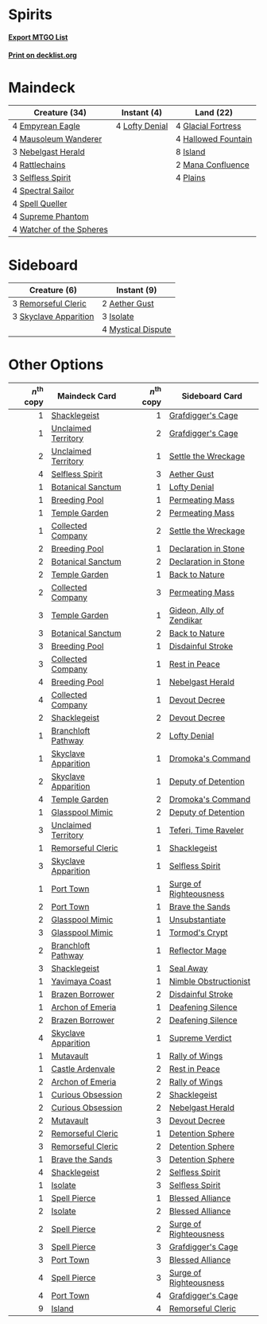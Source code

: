 # Spirits

#### [Export MTGO List](../collection/Spirits/Spirits.txt)
#### [Print on decklist.org](http://decklist.org/?deckmain=4%09Empyrean%20Eagle%0A4%09Glacial%20Fortress%0A4%09Hallowed%20Fountain%0A8%09Island%0A4%09Lofty%20Denial%0A2%09Mana%20Confluence%0A4%09Mausoleum%20Wanderer%0A3%09Nebelgast%20Herald%0A4%09Plains%0A4%09Rattlechains%0A3%09Selfless%20Spirit%0A4%09Spectral%20Sailor%0A4%09Spell%20Queller%0A4%09Supreme%20Phantom%0A4%09Watcher%20of%20the%20Spheres&deckside=2%09Aether%20Gust%0A3%09Isolate%0A4%09Mystical%20Dispute%0A3%09Remorseful%20Cleric%0A3%09Skyclave%20Apparition)
# Maindeck

|                                           Creature (34)                                           |                                       Instant (4)                                       |                                          Land (22)                                          |
|---------------------------------------------------------------------------------------------------|-----------------------------------------------------------------------------------------|---------------------------------------------------------------------------------------------|
|4 [Empyrean Eagle](http://gatherer.wizards.com/Pages/Card/Details.aspx?multiverseid=466962)        |4 [Lofty Denial](http://gatherer.wizards.com/Pages/Card/Details.aspx?multiverseid=485379)|4 [Glacial Fortress](http://gatherer.wizards.com/Pages/Card/Details.aspx?multiverseid=190562)|
|4 [Mausoleum Wanderer](http://gatherer.wizards.com/Pages/Card/Details.aspx?multiverseid=414364)    |                                                                                         |4 [Hallowed Fountain](http://gatherer.wizards.com/Pages/Card/Details.aspx?multiverseid=97071)|
|3 [Nebelgast Herald](http://gatherer.wizards.com/Pages/Card/Details.aspx?multiverseid=414366)      |                                                                                         |8 [Island](http://gatherer.wizards.com/Pages/Card/Details.aspx?multiverseid=439857)          |
|4 [Rattlechains](http://gatherer.wizards.com/Pages/Card/Details.aspx?multiverseid=409824)          |                                                                                         |2 [Mana Confluence](http://gatherer.wizards.com/Pages/Card/Details.aspx?multiverseid=409573) |
|3 [Selfless Spirit](http://gatherer.wizards.com/Pages/Card/Details.aspx?multiverseid=414332)       |                                                                                         |4 [Plains](http://gatherer.wizards.com/Pages/Card/Details.aspx?multiverseid=439856)          |
|4 [Spectral Sailor](http://gatherer.wizards.com/Pages/Card/Details.aspx?multiverseid=466830)       |                                                                                         |                                                                                             |
|4 [Spell Queller](http://gatherer.wizards.com/Pages/Card/Details.aspx?multiverseid=414494)         |                                                                                         |                                                                                             |
|4 [Supreme Phantom](http://gatherer.wizards.com/Pages/Card/Details.aspx?multiverseid=447212)       |                                                                                         |                                                                                             |
|4 [Watcher of the Spheres](http://gatherer.wizards.com/Pages/Card/Details.aspx?multiverseid=485550)|                                                                                         |                                                                                             |


# Sideboard

|                                          Creature (6)                                          |                                         Instant (9)                                         |
|------------------------------------------------------------------------------------------------|---------------------------------------------------------------------------------------------|
|3 [Remorseful Cleric](http://gatherer.wizards.com/Pages/Card/Details.aspx?multiverseid=447169)  |2 [Aether Gust](http://gatherer.wizards.com/Pages/Card/Details.aspx?multiverseid=466796)     |
|3 [Skyclave Apparition](http://gatherer.wizards.com/Pages/Card/Details.aspx?multiverseid=495603)|3 [Isolate](http://gatherer.wizards.com/Pages/Card/Details.aspx?multiverseid=447153)         |
|                                                                                                |4 [Mystical Dispute](http://gatherer.wizards.com/Pages/Card/Details.aspx?multiverseid=473020)|


# Other Options

|*n*<sup>th</sup> copy|                                        Maindeck Card                                         |*n*<sup>th</sup> copy|                                          Sideboard Card                                           |
|--------------------:|----------------------------------------------------------------------------------------------|--------------------:|---------------------------------------------------------------------------------------------------|
|                    1|[Shacklegeist](http://gatherer.wizards.com/Pages/Card/Details.aspx?multiverseid=488252)       |                    1|[Grafdigger's Cage](http://gatherer.wizards.com/Pages/Card/Details.aspx?multiverseid=278452)       |
|                    1|[Unclaimed Territory](http://gatherer.wizards.com/Pages/Card/Details.aspx?multiverseid=435419)|                    2|[Grafdigger's Cage](http://gatherer.wizards.com/Pages/Card/Details.aspx?multiverseid=278452)       |
|                    2|[Unclaimed Territory](http://gatherer.wizards.com/Pages/Card/Details.aspx?multiverseid=435419)|                    1|[Settle the Wreckage](http://gatherer.wizards.com/Pages/Card/Details.aspx?multiverseid=435186)     |
|                    4|[Selfless Spirit](http://gatherer.wizards.com/Pages/Card/Details.aspx?multiverseid=414332)    |                    3|[Aether Gust](http://gatherer.wizards.com/Pages/Card/Details.aspx?multiverseid=466796)             |
|                    1|[Botanical Sanctum](http://gatherer.wizards.com/Pages/Card/Details.aspx?multiverseid=417817)  |                    1|[Lofty Denial](http://gatherer.wizards.com/Pages/Card/Details.aspx?multiverseid=485379)            |
|                    1|[Breeding Pool](http://gatherer.wizards.com/Pages/Card/Details.aspx?multiverseid=97088)       |                    1|[Permeating Mass](http://gatherer.wizards.com/Pages/Card/Details.aspx?multiverseid=414467)         |
|                    1|[Temple Garden](http://gatherer.wizards.com/Pages/Card/Details.aspx?multiverseid=405112)      |                    2|[Permeating Mass](http://gatherer.wizards.com/Pages/Card/Details.aspx?multiverseid=414467)         |
|                    1|[Collected Company](http://gatherer.wizards.com/Pages/Card/Details.aspx?multiverseid=394519)  |                    2|[Settle the Wreckage](http://gatherer.wizards.com/Pages/Card/Details.aspx?multiverseid=435186)     |
|                    2|[Breeding Pool](http://gatherer.wizards.com/Pages/Card/Details.aspx?multiverseid=97088)       |                    1|[Declaration in Stone](http://gatherer.wizards.com/Pages/Card/Details.aspx?multiverseid=409750)    |
|                    2|[Botanical Sanctum](http://gatherer.wizards.com/Pages/Card/Details.aspx?multiverseid=417817)  |                    2|[Declaration in Stone](http://gatherer.wizards.com/Pages/Card/Details.aspx?multiverseid=409750)    |
|                    2|[Temple Garden](http://gatherer.wizards.com/Pages/Card/Details.aspx?multiverseid=405112)      |                    1|[Back to Nature](http://gatherer.wizards.com/Pages/Card/Details.aspx?multiverseid=208284)          |
|                    2|[Collected Company](http://gatherer.wizards.com/Pages/Card/Details.aspx?multiverseid=394519)  |                    3|[Permeating Mass](http://gatherer.wizards.com/Pages/Card/Details.aspx?multiverseid=414467)         |
|                    3|[Temple Garden](http://gatherer.wizards.com/Pages/Card/Details.aspx?multiverseid=405112)      |                    1|[Gideon, Ally of Zendikar](http://gatherer.wizards.com/Pages/Card/Details.aspx?multiverseid=401897)|
|                    3|[Botanical Sanctum](http://gatherer.wizards.com/Pages/Card/Details.aspx?multiverseid=417817)  |                    2|[Back to Nature](http://gatherer.wizards.com/Pages/Card/Details.aspx?multiverseid=208284)          |
|                    3|[Breeding Pool](http://gatherer.wizards.com/Pages/Card/Details.aspx?multiverseid=97088)       |                    1|[Disdainful Stroke](http://gatherer.wizards.com/Pages/Card/Details.aspx?multiverseid=420705)       |
|                    3|[Collected Company](http://gatherer.wizards.com/Pages/Card/Details.aspx?multiverseid=394519)  |                    1|[Rest in Peace](http://gatherer.wizards.com/Pages/Card/Details.aspx?multiverseid=442021)           |
|                    4|[Breeding Pool](http://gatherer.wizards.com/Pages/Card/Details.aspx?multiverseid=97088)       |                    1|[Nebelgast Herald](http://gatherer.wizards.com/Pages/Card/Details.aspx?multiverseid=414366)        |
|                    4|[Collected Company](http://gatherer.wizards.com/Pages/Card/Details.aspx?multiverseid=394519)  |                    1|[Devout Decree](http://gatherer.wizards.com/Pages/Card/Details.aspx?multiverseid=466767)           |
|                    2|[Shacklegeist](http://gatherer.wizards.com/Pages/Card/Details.aspx?multiverseid=488252)       |                    2|[Devout Decree](http://gatherer.wizards.com/Pages/Card/Details.aspx?multiverseid=466767)           |
|                    1|[Branchloft Pathway](http://gatherer.wizards.com/Pages/Card/Details.aspx?multiverseid=491909) |                    2|[Lofty Denial](http://gatherer.wizards.com/Pages/Card/Details.aspx?multiverseid=485379)            |
|                    1|[Skyclave Apparition](http://gatherer.wizards.com/Pages/Card/Details.aspx?multiverseid=495603)|                    1|[Dromoka's Command](http://gatherer.wizards.com/Pages/Card/Details.aspx?multiverseid=394558)       |
|                    2|[Skyclave Apparition](http://gatherer.wizards.com/Pages/Card/Details.aspx?multiverseid=495603)|                    1|[Deputy of Detention](http://gatherer.wizards.com/Pages/Card/Details.aspx?multiverseid=457309)     |
|                    4|[Temple Garden](http://gatherer.wizards.com/Pages/Card/Details.aspx?multiverseid=405112)      |                    2|[Dromoka's Command](http://gatherer.wizards.com/Pages/Card/Details.aspx?multiverseid=394558)       |
|                    1|[Glasspool Mimic](http://gatherer.wizards.com/Pages/Card/Details.aspx?multiverseid=491688)    |                    2|[Deputy of Detention](http://gatherer.wizards.com/Pages/Card/Details.aspx?multiverseid=457309)     |
|                    3|[Unclaimed Territory](http://gatherer.wizards.com/Pages/Card/Details.aspx?multiverseid=435419)|                    1|[Teferi, Time Raveler](http://gatherer.wizards.com/Pages/Card/Details.aspx?multiverseid=461148)    |
|                    1|[Remorseful Cleric](http://gatherer.wizards.com/Pages/Card/Details.aspx?multiverseid=447169)  |                    1|[Shacklegeist](http://gatherer.wizards.com/Pages/Card/Details.aspx?multiverseid=488252)            |
|                    3|[Skyclave Apparition](http://gatherer.wizards.com/Pages/Card/Details.aspx?multiverseid=495603)|                    1|[Selfless Spirit](http://gatherer.wizards.com/Pages/Card/Details.aspx?multiverseid=414332)         |
|                    1|[Port Town](http://gatherer.wizards.com/Pages/Card/Details.aspx?multiverseid=410046)          |                    1|[Surge of Righteousness](http://gatherer.wizards.com/Pages/Card/Details.aspx?multiverseid=394720)  |
|                    2|[Port Town](http://gatherer.wizards.com/Pages/Card/Details.aspx?multiverseid=410046)          |                    1|[Brave the Sands](http://gatherer.wizards.com/Pages/Card/Details.aspx?multiverseid=420677)         |
|                    2|[Glasspool Mimic](http://gatherer.wizards.com/Pages/Card/Details.aspx?multiverseid=491688)    |                    1|[Unsubstantiate](http://gatherer.wizards.com/Pages/Card/Details.aspx?multiverseid=414374)          |
|                    3|[Glasspool Mimic](http://gatherer.wizards.com/Pages/Card/Details.aspx?multiverseid=491688)    |                    1|[Tormod's Crypt](http://gatherer.wizards.com/Pages/Card/Details.aspx?multiverseid=389723)          |
|                    2|[Branchloft Pathway](http://gatherer.wizards.com/Pages/Card/Details.aspx?multiverseid=491909) |                    1|[Reflector Mage](http://gatherer.wizards.com/Pages/Card/Details.aspx?multiverseid=407667)          |
|                    3|[Shacklegeist](http://gatherer.wizards.com/Pages/Card/Details.aspx?multiverseid=488252)       |                    1|[Seal Away](http://gatherer.wizards.com/Pages/Card/Details.aspx?multiverseid=442919)               |
|                    1|[Yavimaya Coast](http://gatherer.wizards.com/Pages/Card/Details.aspx?multiverseid=129810)     |                    1|[Nimble Obstructionist](http://gatherer.wizards.com/Pages/Card/Details.aspx?multiverseid=430729)   |
|                    1|[Brazen Borrower](http://gatherer.wizards.com/Pages/Card/Details.aspx?multiverseid=473001)    |                    2|[Disdainful Stroke](http://gatherer.wizards.com/Pages/Card/Details.aspx?multiverseid=420705)       |
|                    1|[Archon of Emeria](http://gatherer.wizards.com/Pages/Card/Details.aspx?multiverseid=495594)   |                    1|[Deafening Silence](http://gatherer.wizards.com/Pages/Card/Details.aspx?multiverseid=472972)       |
|                    2|[Brazen Borrower](http://gatherer.wizards.com/Pages/Card/Details.aspx?multiverseid=473001)    |                    2|[Deafening Silence](http://gatherer.wizards.com/Pages/Card/Details.aspx?multiverseid=472972)       |
|                    4|[Skyclave Apparition](http://gatherer.wizards.com/Pages/Card/Details.aspx?multiverseid=495603)|                    1|[Supreme Verdict](http://gatherer.wizards.com/Pages/Card/Details.aspx?multiverseid=438776)         |
|                    1|[Mutavault](http://gatherer.wizards.com/Pages/Card/Details.aspx?multiverseid=370733)          |                    1|[Rally of Wings](http://gatherer.wizards.com/Pages/Card/Details.aspx?multiverseid=460954)          |
|                    1|[Castle Ardenvale](http://gatherer.wizards.com/Pages/Card/Details.aspx?multiverseid=473200)   |                    2|[Rest in Peace](http://gatherer.wizards.com/Pages/Card/Details.aspx?multiverseid=442021)           |
|                    2|[Archon of Emeria](http://gatherer.wizards.com/Pages/Card/Details.aspx?multiverseid=495594)   |                    2|[Rally of Wings](http://gatherer.wizards.com/Pages/Card/Details.aspx?multiverseid=460954)          |
|                    1|[Curious Obsession](http://gatherer.wizards.com/Pages/Card/Details.aspx?multiverseid=439692)  |                    2|[Shacklegeist](http://gatherer.wizards.com/Pages/Card/Details.aspx?multiverseid=488252)            |
|                    2|[Curious Obsession](http://gatherer.wizards.com/Pages/Card/Details.aspx?multiverseid=439692)  |                    2|[Nebelgast Herald](http://gatherer.wizards.com/Pages/Card/Details.aspx?multiverseid=414366)        |
|                    2|[Mutavault](http://gatherer.wizards.com/Pages/Card/Details.aspx?multiverseid=370733)          |                    3|[Devout Decree](http://gatherer.wizards.com/Pages/Card/Details.aspx?multiverseid=466767)           |
|                    2|[Remorseful Cleric](http://gatherer.wizards.com/Pages/Card/Details.aspx?multiverseid=447169)  |                    1|[Detention Sphere](http://gatherer.wizards.com/Pages/Card/Details.aspx?multiverseid=460139)        |
|                    3|[Remorseful Cleric](http://gatherer.wizards.com/Pages/Card/Details.aspx?multiverseid=447169)  |                    2|[Detention Sphere](http://gatherer.wizards.com/Pages/Card/Details.aspx?multiverseid=460139)        |
|                    1|[Brave the Sands](http://gatherer.wizards.com/Pages/Card/Details.aspx?multiverseid=420677)    |                    3|[Detention Sphere](http://gatherer.wizards.com/Pages/Card/Details.aspx?multiverseid=460139)        |
|                    4|[Shacklegeist](http://gatherer.wizards.com/Pages/Card/Details.aspx?multiverseid=488252)       |                    2|[Selfless Spirit](http://gatherer.wizards.com/Pages/Card/Details.aspx?multiverseid=414332)         |
|                    1|[Isolate](http://gatherer.wizards.com/Pages/Card/Details.aspx?multiverseid=447153)            |                    3|[Selfless Spirit](http://gatherer.wizards.com/Pages/Card/Details.aspx?multiverseid=414332)         |
|                    1|[Spell Pierce](http://gatherer.wizards.com/Pages/Card/Details.aspx?multiverseid=425876)       |                    1|[Blessed Alliance](http://gatherer.wizards.com/Pages/Card/Details.aspx?multiverseid=414302)        |
|                    2|[Isolate](http://gatherer.wizards.com/Pages/Card/Details.aspx?multiverseid=447153)            |                    2|[Blessed Alliance](http://gatherer.wizards.com/Pages/Card/Details.aspx?multiverseid=414302)        |
|                    2|[Spell Pierce](http://gatherer.wizards.com/Pages/Card/Details.aspx?multiverseid=425876)       |                    2|[Surge of Righteousness](http://gatherer.wizards.com/Pages/Card/Details.aspx?multiverseid=394720)  |
|                    3|[Spell Pierce](http://gatherer.wizards.com/Pages/Card/Details.aspx?multiverseid=425876)       |                    3|[Grafdigger's Cage](http://gatherer.wizards.com/Pages/Card/Details.aspx?multiverseid=278452)       |
|                    3|[Port Town](http://gatherer.wizards.com/Pages/Card/Details.aspx?multiverseid=410046)          |                    3|[Blessed Alliance](http://gatherer.wizards.com/Pages/Card/Details.aspx?multiverseid=414302)        |
|                    4|[Spell Pierce](http://gatherer.wizards.com/Pages/Card/Details.aspx?multiverseid=425876)       |                    3|[Surge of Righteousness](http://gatherer.wizards.com/Pages/Card/Details.aspx?multiverseid=394720)  |
|                    4|[Port Town](http://gatherer.wizards.com/Pages/Card/Details.aspx?multiverseid=410046)          |                    4|[Grafdigger's Cage](http://gatherer.wizards.com/Pages/Card/Details.aspx?multiverseid=278452)       |
|                    9|[Island](http://gatherer.wizards.com/Pages/Card/Details.aspx?multiverseid=439857)             |                    4|[Remorseful Cleric](http://gatherer.wizards.com/Pages/Card/Details.aspx?multiverseid=447169)       |

